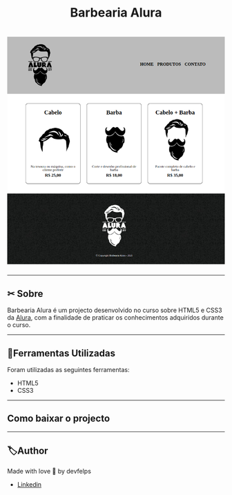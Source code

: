 
<h1 align="center">
    <p>Barbearia Alura</p>
</h1>


<h1 align="center">
    <img src="https://raw.githubusercontent.com/devfelpSs/Barbearia-Alura/main/2021-10-19-21%3A33%3A08-screenshot.png">
</h1>

---

## ✂ Sobre

Barbearia Alura é um projecto desenvolvido no curso sobre HTML5 e CSS3 da [Alura](https://www.alura.com.br/), com a finalidade de praticar os conhecimentos adquiridos durante o curso.

---

## 📂Ferramentas Utilizadas

Foram utilizadas as seguintes ferramentas:

- HTML5
- CSS3 
---

## Como baixar o projecto

---

## 🏷Author

Made with love  💜 by devfelps
- [Linkedin](https://www.linkedin.com/in/devfelps/)
